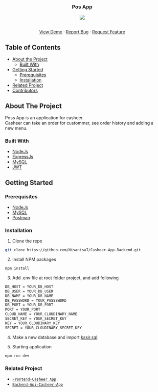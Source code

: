 <p align="center">

 <h3 align="center">Pos App</h3>
  <p align="center">
  <image align="center" src='https://res.cloudinary.com/nisanisa/image/upload/v1640215097/github/posapp_logo_ddq718.png' />
  </p>
  
  <p align="center">
    <br />
    <a href="https://myposs-app.vercel.app">View Demo</a>
    ·
    <a href="https://github.com/Nisanisa7/Casheer-App-Backend/issues">Report Bug</a>
    ·
    <a href="https://github.com/Nisanisa7/Casheer-App-Backend/issues">Request Feature</a>
  </p>
</p>

## Table of Contents

* [About the Project](#about-the-project)
  * [Built With](#built-with)
* [Getting Started](#getting-started)
  * [Prerequisites](#prerequisites)
  * [Installation](#installation)
* [Related Project](#related-project)
* [Contributors](#contributors)

## About The Project

Poss App is an application for casheer. </br>
Casheer can take an order for custommer, see order history and adding a new menu.

### Built With

* [NodeJs](https://nodejs.org/)
* [ExpressJs](http://expressjs.com/)
* [MySQL](https://www.mysql.com/)
* [JWT](https://jwt.io/)

## Getting Started

### Prerequisites
* [NodeJs](https://nodejs.org/)
* [MySQL](https://www.mysql.com/)
* [Postman](https://www.postman.com/)

### Installation

1. Clone the repo
```sh
git clone https://github.com/Nisanisa7/Casheer-App-Backend.git
```
2. Install NPM packages
```sh
npm install
```
3. Add .env file at root folder project, and add following
```sh
DB_HOST = YOUR_DB_HOST
DB_USER = YOUR_DB_USER
DB_NAME = YOUR_DB_NAME
DB_PASSWORD = YOUR_PASSSWORD
DB_PORT = YOUR_DB_PORT
PORT = YOUR_PORT
CLOUD_NAME = YOUR_CLOUDINARY_NAME
SECRET_KEY = YOUR_SECRET_KEY
KEY = YOUR_CLOUDINARY_KEY
SECRET = YOUR_CLOUDINARY_SECRET_KEY
```

4. Make a new database and import [kasir.sql](https://drive.google.com/file/d/1aYxeJGeRbkd3_puueJEtLE5wNXd6OzzI/view?usp=sharing)

5. Starting application
```sh
npm run dev
```

### Related Project
* [`Frontend-Casheer App`](https://github.com/Nisanisa7/Casheer-App)
* [`Backend-Api-Casheer-App`](https://github.com/Nisanisa7/Casheer-App-Backend)

